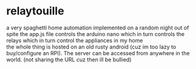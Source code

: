 # relaytouille
a very spaghetti home automation implemented on a random night out of spite
the app.js file controls the arduino nano which in turn controls the relays which in turn control the appliances in my home <br>
the whole thing is hosted on an old rusty android (cuz im too lazy to buy/configure an RPI). The server can be accessed from anywhere in the world. (not sharing the URL cuz then ill be bullied)
